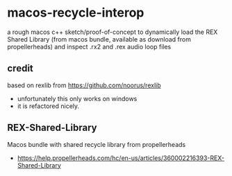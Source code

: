 # macos-recycle-interop
a rough macos c++ sketch/proof-of-concept to dynamically load the REX Shared Library (from macos bundle, available as download from propellerheads) and inspect .rx2 and .rex audio loop files

## credit
based on rexlib from https://github.com/noorus/rexlib 
* unfortunately this only works on windows
* it is refactored nicely. 

## REX-Shared-Library
Macos bundle with shared recycle library from propellerheads
* https://help.propellerheads.com/hc/en-us/articles/360002216393-REX-Shared-Library
